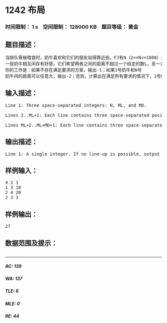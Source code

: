 # 1242 布局   
### 时间限制： 1 s&nbsp;&nbsp;&nbsp;&nbsp;空间限制： 128000 KB&nbsp;&nbsp;&nbsp;&nbsp;题目等级： 黄金  
## 题目描述：  

<pre>
当排队等候喂食时，奶牛喜欢和它们的朋友站得靠近些。FJ有N（2<=N<=1000）头奶牛，编号从1到N，沿一条直线站着等候喂食。奶牛排在队伍中的顺序和它们的编号是相同的。因为奶牛相当苗条，所以可能有两头或者更多奶牛站在同一位置上。即使说，如果我们想象奶牛是站在一条数轴上的话，允许有两头或更多奶牛拥有相同的横坐标。
一些奶牛相互间存有好感，它们希望两者之间的距离不超过一个给定的数L。另一方面，一些奶牛相互间非常反感，它们希望两者间的距离不小于一个给定的数D。给出ML条关于两头奶牛间有好感的描述，再给出MD条关于两头奶牛间存有反感的描述。（1<=ML,MD<=10000，1<=L,D<=1000000）
你的工作是：如果不存在满足要求的方案，输出-1；如果1号奶牛和N号
奶牛间的距离可以任意大，输出-2；否则，计算出在满足所有要求的情况下，1号奶牛和N号奶牛间可能的最大距离。
</pre>
  
  
## 输入描述：  

<pre>
Line 1: Three space-separated integers: N, ML, and MD.   
  
Lines 2..ML+1: Each line contains three space-separated positive integers: A, B, and D, with 1 <= A < B <= N. Cows A and B must be at most D (1 <= D <= 1,000,000) apart.   
  
Lines ML+2..ML+MD+1: Each line contains three space-separated positive integers: A, B, and D, with 1 <= A < B <= N. Cows A and B must be at least D (1 <= D <= 1,000,000) apart.
</pre>
  
  
## 输出描述：  

<pre>
Line 1: A single integer. If no line-up is possible, output -1. If cows 1 and N can be arbitrarily far apart, output -2. Otherwise output the greatest possible distance between cows 1 and N.
</pre>
  
  
## 样例输入：  

<pre>
4 2 1  
1 3 10  
2 4 20  
2 3 3
</pre>
  
  
## 样例输出：  

<pre>
27
</pre>
  
  
## 数据范围及提示：  

<pre>
</pre>
  
  
***  

##### AC: 139  
##### WA: 137  
##### TLE: 6  
##### MLE: 0  
##### RE: 44  
